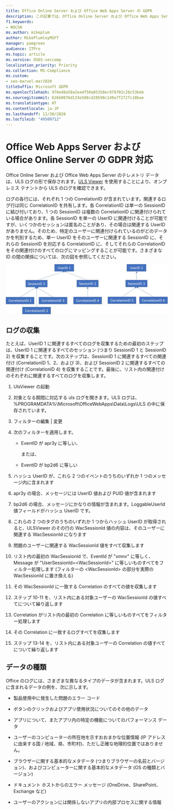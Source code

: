 ```yaml
---
title: Office Online Server および Office Web Apps Server の GDPR
description: この記事では、Office Online Server および Office Web Apps Server の GDPR 要件に対処する方法について説明します。
f1.keywords:
- NOCSH
ms.author: mikeplum
author: MikePlumleyMSFT
manager: pamgreen
audience: ITPro
ms.topic: article
ms.service: O365-seccomp
localization_priority: Priority
ms.collection: MS-Compliance
ms.custom:
- seo-marvel-mar2020
titleSuffix: Microsoft GDPR
ms.openlocfilehash: 978ed8a58a2ea4f50a85358ec979702c28c53beb
ms.sourcegitcommit: 626b0076d133e588cd28598c149a7f272fc18bae
ms.translationtype: HT
ms.contentlocale: ja-JP
ms.lasthandoff: 11/30/2020
ms.locfileid: "49509712"
---
```

# <a name="gdpr-for-office-web-apps-server-and-office-online-server"></a>Office Web Apps Server および Office Online Server の GDPR 対応

Office Online Server および Office Web Apps Server のテレメトリ データは、ULS ログの形で保存されます。[ULS Viewer](https://www.microsoft.com/download/details.aspx?id=44020) を使用することにより、オンプレミス テナントから ULS のログを確認できます。

ログの各行には、それぞれ 1 つの CorrelationID が含まれています。関連するログ行は同じ CorrelationID を共有します。各 CorrelationID は単一の SessionID に結び付いており、1 つの SessionID は複数の CorrelationID に関連付けられている場合があります。各 SessionID を単一の UserID に関連付けることが可能ですが、いくつかのセッションは匿名のことがあり、その場合は関連する UserID がありません。そのため、特定のユーザーに関連付けられているのがどのデータかを判別するため、単一 UserID をそのユーザーに関連する SessionID に、それらの SessionID を対応する CorrelationID に、そしてそれらの CorrelationID をその関連付けのすべてのログにマッピングすることが可能です。さまざまな ID の間の関係については、次の図を参照してください。

![SessionIDs と CorrelationIds の関係を示すフローチャート](../media/gdpr-for-office-online-server-image1.jpg)

## <a name="gathering-logs"></a>ログの収集

たとえば、UserID 1 に関連するすべてのログを収集するための最初のステップは、UserID 1 に関連するすべてのセッション (つまり SessionID 1 と SessionID 2) を収集することです。次のステップは、SessionID 1 に関連するすべての関連付け (CorrelationID 1、2、および 3)、および SessionID 2 に関連するすべての関連付け (CorrelationID 4) を収集することです。最後に、リスト内の関連付けのそれぞれに関連するすべてのログを収集します。

1. UlsViewer の起動

2. 対象となる期間に対応する uls ログを開きます。ULS ログは、%PROGRAMDATA%\\Microsoft\\OfficeWebApps\\Data\\Logs\\ULS の中に保存されています。

3. フィルターの編集 | 変更

4. 次のフィルターを適用します。

    - EventID が apr3y に等しい、

      または、

    - EventID が bp2d6 に等しい

5. ハッシュ UserID が、これら 2 つのイベントのうちのいずれか 1 つのメッセージ内に含まれます

6. apr3y の場合、メッセージには UserID 値および PUID 値が含まれます

7. bp2d6 の場合、メッセージにかなりの情報が含まれます。LoggableUserId 値フィールドがハッシュ UserID です。

8. これらの 2 つのタグのうちのいずれか 1 つからハッシュ UserID が取得されると、ULSViewer のその行の WacSessionId 値の内容は、そのユーザーに関連する WacSessionId になります

9. 問題のユーザーに関連する WacSessionId 値をすべて収集します

10. リスト内の最初の WacSessionId で、EventId が "xmnv" に等しく、Message が "UserSessionId=\<WacSessionId\>" に等しいものすべてをフィルター処理します (フィルターの \<WacSessionId\> の部分を実際の WacSessionId に置き換える)

11. その WacSessionId に一致する Correlation のすべての値を収集します

12. ステップ 10-11 を、リスト内にある対象ユーザーの WacSessionId の値すべてについて繰り返します

13. Correlation がリスト内の最初の Correlation に等しいものすべてをフィルター処理します

14. その Correlation に一致するログすべてを収集します

15. ステップ 13-14 を、リスト内にある対象ユーザーの Correlation の値すべてについて繰り返します

## <a name="types-of-data"></a>データの種類

Office のログには、さまざまな異なるタイプのデータが含まれます。ULS ログに含まれるデータの例を、次に示します。

- 製品使用中に発生した問題のエラー コード

- ボタンのクリックおよびアプリ使用状況についてのその他のデータ

- アプリについて、またアプリ内の特定の機能についてのパフォーマンス データ

- ユーザーのコンピューターの所在地を示すおおまかな位置情報 (IP アドレスに由来する国 / 地域、県、市町村)、ただし正確な地理的位置ではありません。

- ブラウザーに関する基本的なメタデータ (つまりブラウザーの名前とバージョン)、およびコンピューターに関する基本的なメタデータ (OS の種類とバージョン)

- ドキュメント ホストからのエラー メッセージ (OneDrive、SharePoint、Exchange など)

- ユーザーのアクションには関係しないアプリの内部プロセスに関する情報
